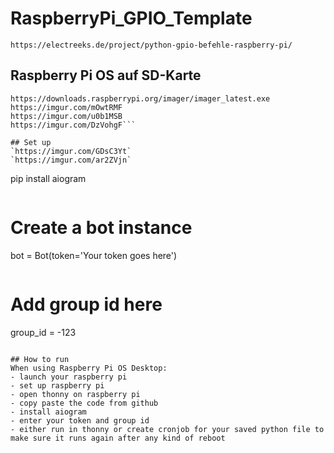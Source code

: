 # RaspberryPi_GPIO_Template

`https://electreeks.de/project/python-gpio-befehle-raspberry-pi/`

## Raspberry Pi OS auf SD-Karte
```
https://downloads.raspberrypi.org/imager/imager_latest.exe
https://imgur.com/mOwtRMF
https://imgur.com/u0b1MSB
https://imgur.com/DzVohgF```

## Set up
`https://imgur.com/GDsC3Yt`
`https://imgur.com/ar2ZVjn`
```
pip install aiogram
```
```
# Create a bot instance
bot = Bot(token='Your token goes here')
```
```
# Add group id here
group_id = -123
```

## How to run
When using Raspberry Pi OS Desktop:
- launch your raspberry pi
- set up raspberry pi
- open thonny on raspberry pi
- copy paste the code from github
- install aiogram
- enter your token and group id
- either run in thonny or create cronjob for your saved python file to make sure it runs again after any kind of reboot
